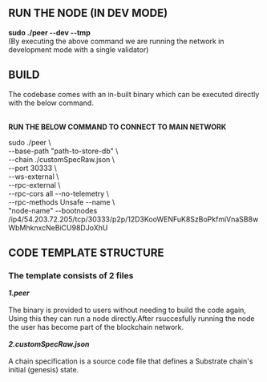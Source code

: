 <h2>RUN THE NODE (IN DEV MODE)</h2>
<b>sudo ./peer --dev --tmp</b>
<br>
(By executing the above command we are running the network in development mode with a single validator)
<br>

<h2>BUILD</h2>
The codebase comes with an in-built binary which can be executed directly with the below command.
<br>
<br>

<b>RUN THE BELOW COMMAND TO CONNECT TO MAIN NETWORK</b>
<br>

sudo ./peer  \ </br> 
--base-path "path-to-store-db" \ </br> 
--chain ./customSpecRaw.json \ </br> 
--port 30333 \ </br> 
--ws-external \ </br> 
--rpc-external \ </br> 
--rpc-cors all  --no-telemetry  \ </br> 
--rpc-methods Unsafe --name \ </br> 
"node-name"   --bootnodes /ip4/54.203.72.205/tcp/30333/p2p/12D3KooWENFuK8SzBoPkfmiVnaSB8wWbMhknxcNeBiCU98DJoXhU 


<h2>CODE TEMPLATE STRUCTURE</h2>
<b><h3>The template consists of 2 files</h3></b>
<b><i>1.peer</i></b>
<br>
<br>
   The binary is provided to users without needing to build the code again, Using this they can run a node directly.After rsuccesfully running the node the user has become part of the blockchain        network.
   <br>
   <br>
<b><i>2.customSpecRaw.json</i></b>
<br>
<br>
   A chain specification is a source code file that defines a Substrate chain's initial (genesis) state. 
